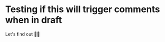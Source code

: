<!--
repository: https://github.com/philip-gai/announcement-drafter-demo
category: announcements
-->

<!-- This is the post title -->
# Testing if this will trigger comments when in draft

Let's find out 🤞🏼
